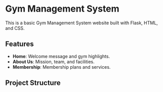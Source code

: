# Gym Management System

This is a basic Gym Management System website built with Flask, HTML, and CSS.

## Features

- **Home**: Welcome message and gym highlights.
- **About Us**: Mission, team, and facilities.
- **Membership**: Membership plans and services.

## Project Structure

